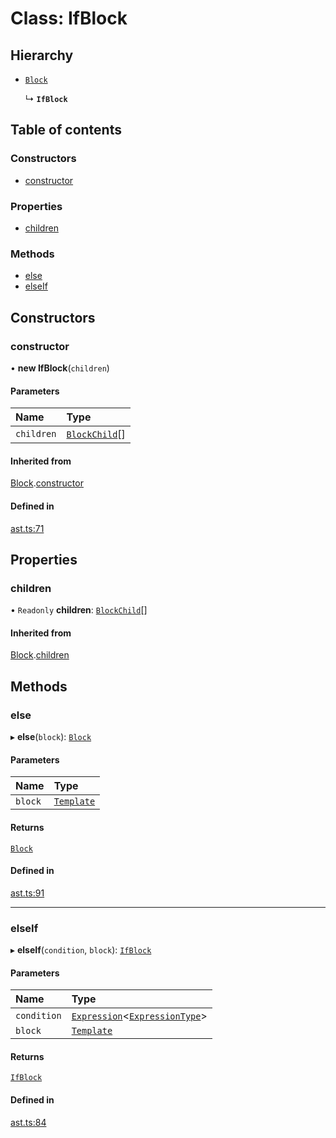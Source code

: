 # Class: IfBlock

## Hierarchy

- [`Block`](block.md)

  ↳ **`IfBlock`**

## Table of contents

### Constructors

- [constructor](ifblock.md#constructor)

### Properties

- [children](ifblock.md#children)

### Methods

- [else](ifblock.md#else)
- [elseIf](ifblock.md#elseif)

## Constructors

### constructor

• **new IfBlock**(`children`)

#### Parameters

| Name       | Type                            |
| :--------- | :------------------------------ |
| `children` | [`BlockChild`](blockchild.md)[] |

#### Inherited from

[Block](block.md).[constructor](block.md#constructor)

#### Defined in

[ast.ts:71](https://github.com/k8ts/hydrographer/blob/main/src/ast.ts#L71)

## Properties

### children

• `Readonly` **children**: [`BlockChild`](blockchild.md)[]

#### Inherited from

[Block](block.md).[children](block.md#children)

## Methods

### else

▸ **else**(`block`): [`Block`](block.md)

#### Parameters

| Name    | Type                                 |
| :------ | :----------------------------------- |
| `block` | [`Template`](../modules.md#template) |

#### Returns

[`Block`](block.md)

#### Defined in

[ast.ts:91](https://github.com/k8ts/hydrographer/blob/main/src/ast.ts#L91)

---

### elseIf

▸ **elseIf**(`condition`, `block`): [`IfBlock`](ifblock.md)

#### Parameters

| Name        | Type                                                                             |
| :---------- | :------------------------------------------------------------------------------- |
| `condition` | [`Expression`](expression.md)<[`ExpressionType`](../modules.md#expressiontype)\> |
| `block`     | [`Template`](../modules.md#template)                                             |

#### Returns

[`IfBlock`](ifblock.md)

#### Defined in

[ast.ts:84](https://github.com/k8ts/hydrographer/blob/main/src/ast.ts#L84)
